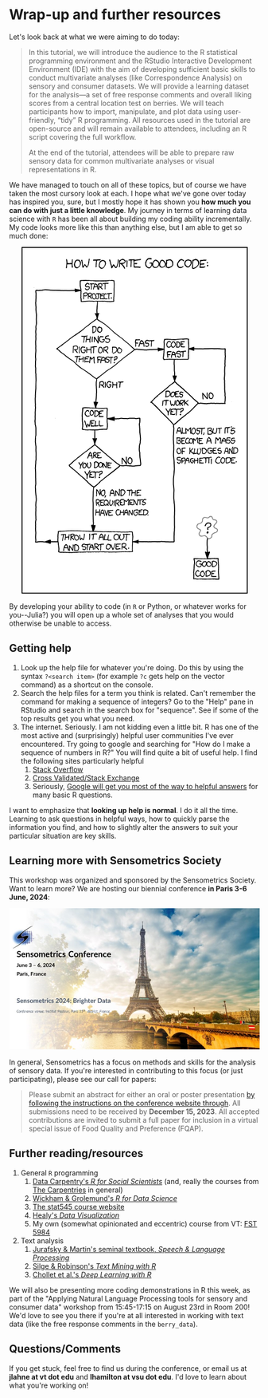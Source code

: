 # Wrap-up and further resources



Let's look back at what we were aiming to do today:

> In this tutorial, we will introduce the audience to the R statistical programming environment and the RStudio Interactive Development Environment (IDE) with the aim of developing sufficient basic skills to conduct multivariate analyses (like Correspondence Analysis) on sensory and consumer datasets. We will provide a learning dataset for the analysis—a set of free response comments and overall liking scores from a central location test on berries. We will teach participants how to import, manipulate, and plot data using user-friendly, “tidy” R programming. All resources used in the tutorial are open-source and will remain available to attendees, including an R script covering the full workflow.
> 
> At the end of the tutorial, attendees will be able to prepare raw sensory data for common multivariate analyses or visual representations in R.

We have managed to touch on all of these topics, but of course we have taken the most cursory look at each.  I hope what we've gone over today has inspired you, sure, but I mostly hope it has shown you **how much you can do with just a little knowledge**.  My journey in terms of learning data science with `R` has been all about building my coding ability incrementally.  My code looks more like this than anything else, but I am able to get so much done:

<center>

![What does good code even look like? (via [XKCD](https://xkcd.com/844/))](img/xkcd_844_good_code.png)

</center>

By developing your ability to code (in `R` or Python, or whatever works for you--Julia?) you will open up a whole set of analyses that you would otherwise be unable to access.

## Getting help

1.  Look up the help file for whatever you're doing. Do this by using the syntax `?<search item>` (for example `?c` gets help on the vector command) as a shortcut on the console.
2.  Search the help files for a term you think is related. Can't remember the command for making a sequence of integers? Go to the "Help" pane in RStudio and search in the search box for "sequence". See if some of the top results get you what you need.
3.  The internet. Seriously. I am not kidding even a little bit. R has one of the most active and (surprisingly) helpful user communities I've ever encountered. Try going to google and searching for "How do I make a sequence of numbers in R?" You will find quite a bit of useful help. I find the following sites particularly helpful
    1.  [Stack Overflow](https://stackoverflow.com/questions/tagged/r)
    2.  [Cross Validated/Stack Exchange](https://stats.stackexchange.com/questions/tagged/r)
    3.  Seriously, [Google will get you most of the way to helpful answers](https://is.gd/80V5zF) for many basic R questions.

I want to emphasize that **looking up help is normal**. I do it all the time. Learning to ask questions in helpful ways, how to quickly parse the information you find, and how to slightly alter the answers to suit your particular situation are key skills.

## Learning more with Sensometrics Society

This workshop was organized and sponsored by the Sensometrics Society.  Want to learn more?  We are hosting our biennial conference **in Paris 3-6 June, 2024**:

<center>

![Sensometrics Society biannual conference banner](img/sensometrics-logo-2024.png)

</center>

In general, Sensometrics has a focus on methods and skills for the analysis of sensory data.  If you're interested in contributing to this focus (or just participating), please see our call for papers:

> Please submit an abstract for either an oral or poster presentation [by following the instructions on the conference website through](https://sensometric.org/Abstract-submission). All submissions need to be received by **December 15, 2023**. All accepted contributions are invited to submit a full paper for inclusion in a virtual special issue of Food Quality and Preference (FQAP).

## Further reading/resources

1.  General `R` programming
    1.  [Data Carpentry's *R for Social Scientists*](https://datacarpentry.org/r-socialsci/) (and, really the courses from [The Carpentries](https://carpentries.org/) in general)
    1.  [Wickham & Grolemund's *R for Data Science*](https://r4ds.had.co.nz/)
    2.  [The stat545 course website](https://stat545.com/)
    2.  [Healy's *Data Visualization*](https://socviz.co/)
    3.  My own (somewhat opinionated and eccentric) course from VT: [FST 5984](https://jlahne.github.io/food-data-science-2022/)
2.  Text analysis
    1.  [Jurafsky & Martin's seminal textbook, *Speech & Language Processing*](https://web.stanford.edu/~jurafsky/slp3/)
    2.  [Silge & Robinson's *Text Mining with R*](https://www.tidytextmining.com/)
    3.  [Chollet et al.'s *Deep Learning with R*](https://www.manning.com/books/deep-learning-with-r-second-edition)

We will also be presenting more coding demonstrations in R this week, as part of the "Applying Natural Language Processing tools for sensory and consumer data" workshop from 15:45-17:15 on August 23rd in Room 200! We'd love to see you there if you're at all interested in working with text data (like the free response comments in the `berry_data`).
  
## Questions/Comments

If you get stuck, feel free to find us during the conference, or email us at **jlahne at vt dot edu** and **lhamilton at vsu dot edu**.  I'd love to learn about what you're working on! 
